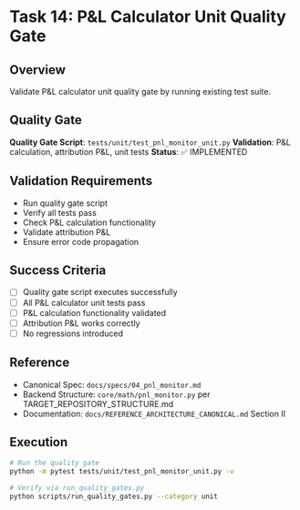 # Task 14: P&L Calculator Unit Quality Gate

## Overview
Validate P&L calculator unit quality gate by running existing test suite.

## Quality Gate
**Quality Gate Script**: `tests/unit/test_pnl_monitor_unit.py`
**Validation**: P&L calculation, attribution P&L, unit tests
**Status**: ✅ IMPLEMENTED

## Validation Requirements
- Run quality gate script
- Verify all tests pass
- Check P&L calculation functionality
- Validate attribution P&L
- Ensure error code propagation

## Success Criteria
- [ ] Quality gate script executes successfully
- [ ] All P&L calculator unit tests pass
- [ ] P&L calculation functionality validated
- [ ] Attribution P&L works correctly
- [ ] No regressions introduced

## Reference
- Canonical Spec: `docs/specs/04_pnl_monitor.md`
- Backend Structure: `core/math/pnl_monitor.py` per TARGET_REPOSITORY_STRUCTURE.md
- Documentation: `docs/REFERENCE_ARCHITECTURE_CANONICAL.md` Section II

## Execution
```bash
# Run the quality gate
python -m pytest tests/unit/test_pnl_monitor_unit.py -v

# Verify via run_quality_gates.py
python scripts/run_quality_gates.py --category unit
```

